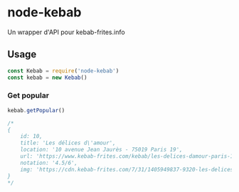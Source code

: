 # node-kebab

Un wrapper d'API pour kebab-frites.info

## Usage

```js
const Kebab = require('node-kebab')
const kebab = new Kebab()
```

### Get popular

```js
kebab.getPopular()

/*
{ 
    id: 10,
    title: 'Les délices d\'amour',
    location: '10 avenue Jean Jaurès - 75019 Paris 19',
    url: 'https://www.kebab-frites.com/kebab/les-delices-damour-paris-19.html',
    notation: '4.5/6',
    img: 'https://cdn.kebab-frites.com/7/31/1405949837-9320-les-delices-70.JPG' 
}
*/
```